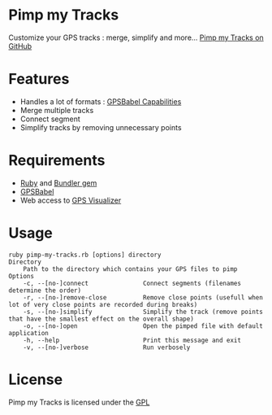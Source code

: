 Pimp my Tracks
==============

Customize your GPS tracks : merge, simplify and more...
[Pimp my Tracks on GitHub](https://github.com/freayd/pimp-my-tracks)

Features
========

* Handles a lot of formats : [GPSBabel Capabilities](http://www.gpsbabel.org/capabilities.html)
* Merge multiple tracks
* Connect segment
* Simplify tracks by removing unnecessary points

Requirements
============

* [Ruby](http://www.ruby-lang.org/) and [Bundler gem](http://gembundler.com/)
* [GPSBabel](http://www.gpsbabel.org/)
* Web access to [GPS Visualizer](http://www.gpsvisualizer.com/)

Usage
=====

    ruby pimp-my-tracks.rb [options] directory
    Directory
        Path to the directory which contains your GPS files to pimp
    Options
        -c, --[no-]connect               Connect segments (filenames determine the order)
        -r, --[no-]remove-close          Remove close points (usefull when lot of very close points are recorded during breaks)
        -s, --[no-]simplify              Simplify the track (remove points that have the smallest effect on the overall shape)
        -o, --[no-]open                  Open the pimped file with default application
        -h, --help                       Print this message and exit
        -v, --[no-]verbose               Run verbosely

License
=======

Pimp my Tracks is licensed under the [GPL](http://www.gnu.org/licenses/gpl.txt)